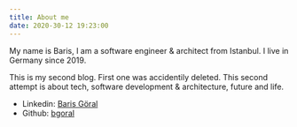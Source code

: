 ```yaml
---
title: About me
date: 2020-30-12 19:23:00
---
```


My name is Baris, I am a software engineer & architect from Istanbul. I live in Germany since 2019. 

This is my second blog. First one was accidentily deleted. This second attempt is about tech, software development & architecture, future and life. 

+ Linkedin: [Baris Göral](https://www.linkedin.com/in/goralbaris)
+ Github: [bgoral](https://github.com/bgoral)